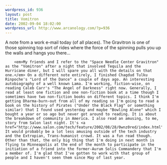 ```yaml
--- 
wordpress_id: 936
layout: post
title: Vomitron
date: 2002-09-04 18:02:00
wordpress_url: http://www.arcanology.com/?p=936
---
```

A note from a work e-mail today (of all places). The Gravitron is one of those spinning top sort of rides where the force of the spinning pulls you up the walls and hangs you there... 
        
        <em>My friends and I refer to the "Space Needle Center Gravitron" as the "Vomitron" after a night that involved Tequila and the Hurricane diner, but I will spare you all with the details on that one.</em> On a different note entirely, I finished Chagdud Tulku Rinpoche's "Lord of the Dance" a couple of days ago. An interesting autobiography of a well known Lama. I'm working, fiction-wise, on reading Caleb Carr's "The Angel of Darkness" right now. Generally, I read at least one fiction and one non-fiction book at a time though I sometimes have two non-fiction books on different topics. I think I'm getting Dharma-burn-out from all of my reading so I'm going to read a book on the history of Pirates ("Under the Black Flag" or something similar) that I found used yesterday and maybe "Bowling Alone" which I bought a year or so ago but never got around to reading. It is about the breakdown of community in America. I also read an amusing, to me, story from Salon last night. It's <a href="http://www.salon.com/tech/feature/2002/08/28/0wnz0red/index.html">0wnz0red</a>. It would probably be a lot less amusing outside of the tech industry and the Extropian, Trans-humanist crowd. It was a fun read though. Other than that, the only big thing that I'm doing in next month is flying to Minneapolis at the end of the month to participate in the initiation of a friend into the former-Aurum Solis Commandery that I'm a member of. I'm glad that I've gotten to work with that group of people and I haven't seen them since May of last year.